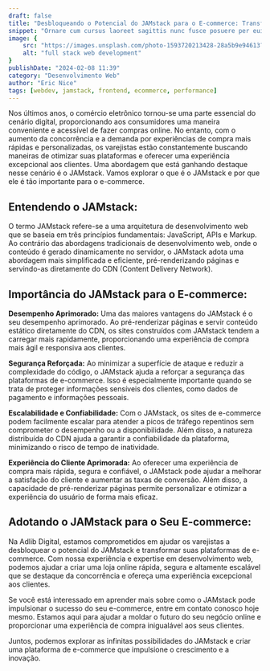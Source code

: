 ```yaml
---
draft: false
title: "Desbloqueando o Potencial do JAMstack para o E-commerce: Transformando a Experiência do Cliente"
snippet: "Ornare cum cursus laoreet sagittis nunc fusce posuere per euismod dis vehicula a, semper fames lacus maecenas dictumst pulvinar neque enim non potenti. Torquent hac sociosqu eleifend potenti."
image: {
    src: "https://images.unsplash.com/photo-1593720213428-28a5b9e94613?&fit=crop&w=430&h=240",
    alt: "full stack web development"
}
publishDate: "2024-02-08 11:39"
category: "Desenvolvimento Web"
author: "Eric Nice"
tags: [webdev, jamstack, frontend, ecommerce, performance]
---
```


Nos últimos anos, o comércio eletrônico tornou-se uma parte essencial do cenário digital, proporcionando aos consumidores uma maneira conveniente e acessível de fazer compras online. No entanto, com o aumento da concorrência e a demanda por experiências de compra mais rápidas e personalizadas, os varejistas estão constantemente buscando maneiras de otimizar suas plataformas e oferecer uma experiência excepcional aos clientes. Uma abordagem que está ganhando destaque nesse cenário é o JAMstack. Vamos explorar o que é o JAMstack e por que ele é tão importante para o e-commerce.

## Entendendo o JAMstack:

O termo JAMstack refere-se a uma arquitetura de desenvolvimento web que se baseia em três princípios fundamentais: JavaScript, APIs e Markup. Ao contrário das abordagens tradicionais de desenvolvimento web, onde o conteúdo é gerado dinamicamente no servidor, o JAMstack adota uma abordagem mais simplificada e eficiente, pré-renderizando páginas e servindo-as diretamente do CDN (Content Delivery Network).

## Importância do JAMstack para o E-commerce:

<b>Desempenho Aprimorado:</b> Uma das maiores vantagens do JAMstack é o seu desempenho aprimorado. Ao pré-renderizar páginas e servir conteúdo estático diretamente do CDN, os sites construídos com JAMstack tendem a carregar mais rapidamente, proporcionando uma experiência de compra mais ágil e responsiva aos clientes.

<b>Segurança Reforçada:</b> Ao minimizar a superfície de ataque e reduzir a complexidade do código, o JAMstack ajuda a reforçar a segurança das plataformas de e-commerce. Isso é especialmente importante quando se trata de proteger informações sensíveis dos clientes, como dados de pagamento e informações pessoais.

<b>Escalabilidade e Confiabilidade:</b> Com o JAMstack, os sites de e-commerce podem facilmente escalar para atender a picos de tráfego repentinos sem comprometer o desempenho ou a disponibilidade. Além disso, a natureza distribuída do CDN ajuda a garantir a confiabilidade da plataforma, minimizando o risco de tempo de inatividade.

<b>Experiência do Cliente Aprimorada:</b> Ao oferecer uma experiência de compra mais rápida, segura e confiável, o JAMstack pode ajudar a melhorar a satisfação do cliente e aumentar as taxas de conversão. Além disso, a capacidade de pré-renderizar páginas permite personalizar e otimizar a experiência do usuário de forma mais eficaz.

## Adotando o JAMstack para o Seu E-commerce:

Na Adlib Digital, estamos comprometidos em ajudar os varejistas a desbloquear o potencial do JAMstack e transformar suas plataformas de e-commerce. Com nossa experiência e expertise em desenvolvimento web, podemos ajudar a criar uma loja online rápida, segura e altamente escalável que se destaque da concorrência e ofereça uma experiência excepcional aos clientes.

Se você está interessado em aprender mais sobre como o JAMstack pode impulsionar o sucesso do seu e-commerce, entre em contato conosco hoje mesmo. Estamos aqui para ajudar a moldar o futuro do seu negócio online e proporcionar uma experiência de compra inigualável aos seus clientes.

Juntos, podemos explorar as infinitas possibilidades do JAMstack e criar uma plataforma de e-commerce que impulsione o crescimento e a inovação.

